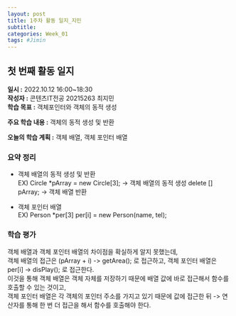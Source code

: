 ```yaml
---
layout: post
title: 1주차 활동 일지_지민
subtitle:
categories: Week_01
tags: #Jimin
---
```

## 첫 번째 활동 일지
**일시 :** 2022.10.12 16:00~18:30  
**작성자 :** 콘텐츠IT전공 20215263 최지민   
**학습 목표 :** 객체포인터와 객체의 동적 생성  

**주요 학습 내용 :** 객체의 동적 생성 및 반환

**오늘의 학습 계획 :** 객체 배열, 객체 포인터 배열

### 요약 정리
- 객체 배열의 동적 생성 및 반환 <br>
 EX) Circle *pArray = new Circle[3]; -> 객체 배열의 동적 생성
delete [] pArray; -> 객체 배열 반환

- 객체 포인터 배열 <br>
 EX) Person *per[3]
  per[i] = new Person(name, tel);


### 학습 평가
객체 배열과 객체 포인터 배열의 차이점을 확실하게 알지 못했는데, <br>
객체 배열의 접근은 (pArray + i) -> getArea(); 로 접근하고, 객체 포인터 배열은 per[i] -> disPlay(); 로 접근한다. <br>
이것을 통해 객체 배열은 객체 자체를 저장하기 때문에 배열 값에 바로 접근해서 함수를 호출할 수 있는 것이고, <br>
객체 포인터 배열은 각 객체의 포인터 주소를 가지고 있기 때문에 값에 접근한 뒤 -> 연산자를 통해 한 번 더 접근을 해서 함수를 호출해야 한다.
